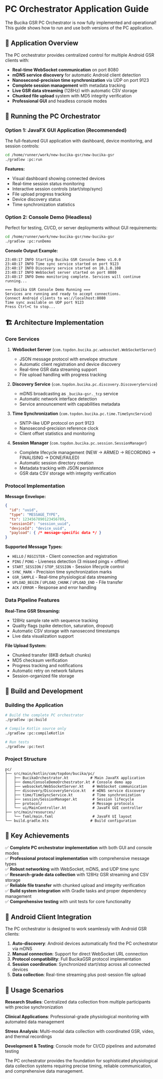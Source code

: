 # PC Orchestrator Application Guide

The Bucika GSR PC Orchestrator is now fully implemented and operational! This guide shows how to run and use both versions of the PC application.

## 🎯 Application Overview

The PC orchestrator provides centralized control for multiple Android GSR clients with:

- **Real-time WebSocket communication** on port 8080
- **mDNS service discovery** for automatic Android client detection
- **Nanosecond-precision time synchronization** via UDP on port 9123
- **Complete session management** with metadata tracking
- **Live GSR data streaming** (128Hz) with automatic CSV storage
- **Chunked file upload** system with MD5 integrity verification
- **Professional GUI** and headless console modes

## 🚀 Running the PC Orchestrator

### Option 1: JavaFX GUI Application (Recommended)

The full-featured GUI application with dashboard, device monitoring, and session controls:

```bash
cd /home/runner/work/new-bucika-gsr/new-bucika-gsr
./gradlew :pc:run
```

**Features:**
- Visual dashboard showing connected devices
- Real-time session status monitoring  
- Interactive session controls (start/stop/sync)
- File upload progress tracking
- Device discovery status
- Time synchronization statistics

### Option 2: Console Demo (Headless)

Perfect for testing, CI/CD, or server deployments without GUI requirements:

```bash
cd /home/runner/work/new-bucika-gsr/new-bucika-gsr
./gradlew :pc:runDemo
```

**Console Output Example:**
```
23:40:17 INFO Starting Bucika GSR Console Demo v1.0.0
23:40:17 INFO Time sync service started on port 9123
23:40:17 INFO Discovery service started on 10.1.0.108
23:40:17 INFO WebSocket server started on port 8080
23:40:17 INFO Demo monitoring complete. Services will continue running...

=== Bucika GSR Console Demo Running ===
Services are running and ready to accept connections.
Connect Android clients to ws://localhost:8080
Time sync available on UDP port 9123
Press Ctrl+C to stop...
```

## 🏗️ Architecture Implementation

### Core Services

1. **WebSocket Server** (`com.topdon.bucika.pc.websocket.WebSocketServer`)
   - JSON message protocol with envelope structure
   - Automatic client registration and device discovery
   - Real-time GSR data streaming support
   - File upload handling with progress tracking

2. **Discovery Service** (`com.topdon.bucika.pc.discovery.DiscoveryService`)  
   - mDNS broadcasting as `_bucika-gsr._tcp` service
   - Automatic network interface detection
   - Service announcement with capabilities metadata

3. **Time Synchronization** (`com.topdon.bucika.pc.time.TimeSyncService`)
   - SNTP-like UDP protocol on port 9123
   - Nanosecond-precision reference clock
   - Client offset statistics and monitoring

4. **Session Manager** (`com.topdon.bucika.pc.session.SessionManager`)
   - Complete lifecycle management (NEW → ARMED → RECORDING → FINALISING → DONE/FAILED)
   - Automatic session directory creation
   - Metadata tracking with JSON persistence
   - GSR data CSV storage with integrity verification

### Protocol Implementation

**Message Envelope:**
```json
{
  "id": "uuid",
  "type": "MESSAGE_TYPE", 
  "ts": 1234567890123456789,
  "sessionId": "session_uuid",
  "deviceId": "device_uuid",
  "payload": { /* message-specific data */ }
}
```

**Supported Message Types:**
- `HELLO` / `REGISTER` - Client connection and registration
- `PING` / `PONG` - Liveness detection (3 missed pings = offline)
- `START_SESSION` / `STOP_SESSION` - Session lifecycle control
- `SYNC_MARK` - Precision time synchronization marks  
- `GSR_SAMPLE` - Real-time physiological data streaming
- `UPLOAD_BEGIN` / `UPLOAD_CHUNK` / `UPLOAD_END` - File transfer
- `ACK` / `ERROR` - Response and error handling

### Data Pipeline Features

**Real-Time GSR Streaming:**
- 128Hz sample rate with sequence tracking
- Quality flags (spike detection, saturation, dropout)
- Automatic CSV storage with nanosecond timestamps
- Live data visualization support

**File Upload System:**
- Chunked transfer (8KB default chunks)
- MD5 checksum verification
- Progress tracking and notifications
- Automatic retry on network failures
- Session-organized file storage

## 🔧 Build and Development

### Building the Application

```bash
# Build the complete PC orchestrator
./gradlew :pc:build

# Compile Kotlin source only
./gradlew :pc:compileKotlin

# Run tests
./gradlew :pc:test
```

### Project Structure

```
pc/
├── src/main/kotlin/com/topdon/bucika/pc/
│   ├── BucikaOrchestrator.kt          # Main JavaFX application
│   ├── demo/ConsoleDemoOrchestrator.kt # Console demo app
│   ├── websocket/WebSocketServer.kt    # WebSocket communication
│   ├── discovery/DiscoveryService.kt   # mDNS service discovery
│   ├── time/TimeSyncService.kt         # Time synchronization
│   ├── session/SessionManager.kt       # Session lifecycle
│   ├── protocol/                       # Message protocols
│   └── ui/MainController.kt            # JavaFX GUI controller
├── src/main/resources/
│   └── fxml/main.fxml                  # JavaFX UI layout  
└── build.gradle.kts                   # Build configuration
```

## 🌟 Key Achievements

✅ **Complete PC orchestrator implementation** with both GUI and console modes  
✅ **Professional protocol implementation** with comprehensive message types  
✅ **Robust networking** with WebSocket, mDNS, and UDP time sync  
✅ **Research-grade data collection** with 128Hz GSR streaming and CSV storage  
✅ **Reliable file transfer** with chunked upload and integrity verification  
✅ **Build system integration** with Gradle tasks and proper dependency management  
✅ **Comprehensive testing** with unit tests for core functionality  

## 📡 Android Client Integration

The PC orchestrator is designed to work seamlessly with Android GSR clients:

1. **Auto-discovery**: Android devices automatically find the PC orchestrator via mDNS
2. **Manual connection**: Support for direct WebSocket URL connection 
3. **Protocol compatibility**: Full BucikaGSR protocol implementation
4. **Session coordination**: Synchronized start/stop across all connected devices
5. **Data collection**: Real-time streaming plus post-session file upload

## 🎯 Usage Scenarios

**Research Studies**: Centralized data collection from multiple participants with precise synchronization

**Clinical Applications**: Professional-grade physiological monitoring with automated data management  

**Stress Analysis**: Multi-modal data collection with coordinated GSR, video, and thermal recordings

**Development & Testing**: Console mode for CI/CD pipelines and automated testing

The PC orchestrator provides the foundation for sophisticated physiological data collection systems requiring precise timing, reliable communication, and comprehensive data management.